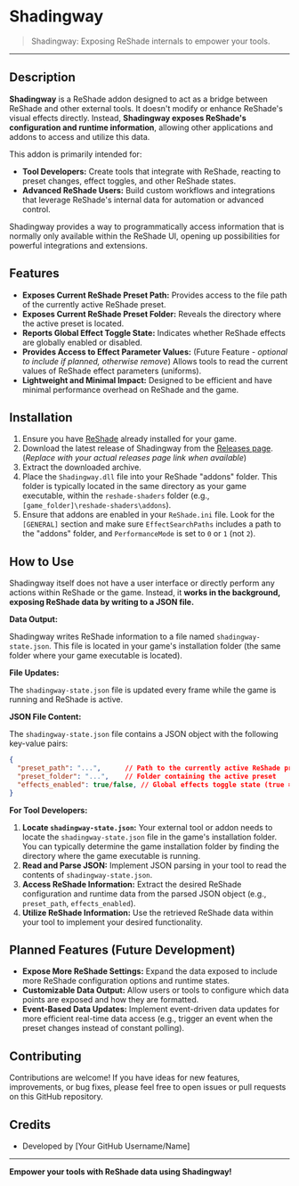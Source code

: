 # Shadingway

> Shadingway: Exposing ReShade internals to empower your tools.

-----

## Description

**Shadingway** is a ReShade addon designed to act as a bridge between ReShade and other external tools.  It doesn't modify or enhance ReShade's visual effects directly. Instead, **Shadingway exposes ReShade's configuration and runtime information**, allowing other applications and addons to access and utilize this data.

This addon is primarily intended for:

  * **Tool Developers:**  Create tools that integrate with ReShade, reacting to preset changes, effect toggles, and other ReShade states.
  * **Advanced ReShade Users:**  Build custom workflows and integrations that leverage ReShade's internal data for automation or advanced control.

Shadingway provides a way to programmatically access information that is normally only available within the ReShade UI, opening up possibilities for powerful integrations and extensions.

## Features

  * **Exposes Current ReShade Preset Path:**  Provides access to the file path of the currently active ReShade preset.
  * **Exposes Current ReShade Preset Folder:**  Reveals the directory where the active preset is located.
  * **Reports Global Effect Toggle State:**  Indicates whether ReShade effects are globally enabled or disabled.
  * **Provides Access to Effect Parameter Values:** (Future Feature - *optional to include if planned, otherwise remove*) Allows tools to read the current values of ReShade effect parameters (uniforms).
  * **Lightweight and Minimal Impact:** Designed to be efficient and have minimal performance overhead on ReShade and the game.

## Installation

1.  Ensure you have [ReShade](https://www.google.com/url?sa=E&source=gmail&q=https://www.google.com/url?sa=E%26source=gmail%26q=https://reshade.me/) already installed for your game.
2.  Download the latest release of Shadingway from the [Releases page](https://www.google.com/url?sa=E&source=gmail&q=https://www.google.com/url?sa=E%26source=gmail%26q=link-to-your-releases-page-here). (*Replace with your actual releases page link when available*)
3.  Extract the downloaded archive.
4.  Place the `Shadingway.dll` file into your ReShade "addons" folder. This folder is typically located in the same directory as your game executable, within the `reshade-shaders` folder (e.g., `[game_folder]\reshade-shaders\addons`).
5.  Ensure that addons are enabled in your `ReShade.ini` file.  Look for the `[GENERAL]` section and make sure `EffectSearchPaths` includes a path to the "addons" folder, and `PerformanceMode` is set to `0` or `1` (not `2`).

## How to Use

Shadingway itself does not have a user interface or directly perform any actions within ReShade or the game. Instead, it **works in the background, exposing ReShade data by writing to a JSON file.**

**Data Output:**

Shadingway writes ReShade information to a file named `shadingway-state.json`. This file is located in your game's installation folder (the same folder where your game executable is located).

**File Updates:**

The `shadingway-state.json` file is updated every frame while the game is running and ReShade is active.

**JSON File Content:**

The `shadingway-state.json` file contains a JSON object with the following key-value pairs:

```json
{
  "preset_path": "...",      // Path to the currently active ReShade preset file
  "preset_folder": "...",    // Folder containing the active preset
  "effects_enabled": true/false, // Global effects toggle state (true = enabled, false = disabled)
}
```

**For Tool Developers:**

1.  **Locate `shadingway-state.json`:** Your external tool or addon needs to locate the `shadingway-state.json` file in the game's installation folder. You can typically determine the game installation folder by finding the directory where the game executable is running.
2.  **Read and Parse JSON:**  Implement JSON parsing in your tool to read the contents of `shadingway-state.json`.
3.  **Access ReShade Information:**  Extract the desired ReShade configuration and runtime data from the parsed JSON object (e.g., `preset_path`, `effects_enabled`).
4.  **Utilize ReShade Information:**  Use the retrieved ReShade data within your tool to implement your desired functionality.

## Planned Features (Future Development)

  * **Expose More ReShade Settings:**  Expand the data exposed to include more ReShade configuration options and runtime states.
  * **Customizable Data Output:**  Allow users or tools to configure which data points are exposed and how they are formatted.
  * **Event-Based Data Updates:**  Implement event-driven data updates for more efficient real-time data access (e.g., trigger an event when the preset changes instead of constant polling).

## Contributing

Contributions are welcome\!  If you have ideas for new features, improvements, or bug fixes, please feel free to open issues or pull requests on this GitHub repository.

## Credits

  * Developed by [Your GitHub Username/Name]

-----

**Empower your tools with ReShade data using Shadingway\!**
